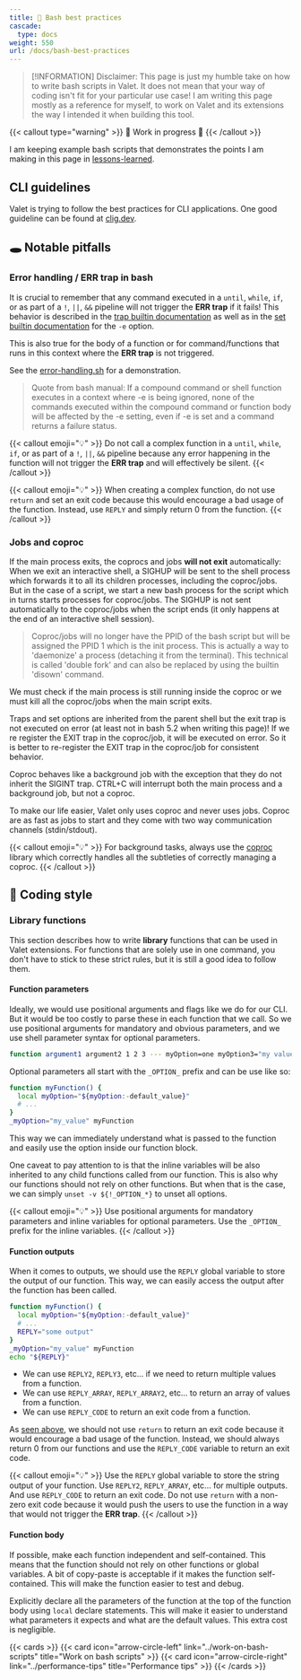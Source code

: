 ```yaml
---
title: 💅 Bash best practices
cascade:
  type: docs
weight: 550
url: /docs/bash-best-practices
---
```


> [!INFORMATION]
> Disclaimer: This page is just my humble take on how to write bash scripts in Valet. It does not mean that your way of coding isn't fit for your particular use case!
> I am writing this page mostly as a reference for myself, to work on Valet and its extensions the way I intended it when building this tool.

{{< callout type="warning" >}}
🚧 Work in progress 🚧
{{< /callout >}}

I am keeping example bash scripts that demonstrates the points I am making in this page in [lessons-learned][lessons-learned].

## CLI guidelines

Valet is trying to follow the best practices for CLI applications. One good guideline can be found at [clig.dev][cliGuidelineReference].

## 🕳️ Notable pitfalls

### Error handling / ERR trap in bash

It is crucial to remember that any command executed in a `until`, `while`, `if`, or as part of a `!`, `||`, `&&` pipeline will not trigger the **ERR trap** if it fails! This behavior is described in the [trap builtin documentation](https://www.gnu.org/software/bash/manual/bash.html#index-trap) as well as in the [set builtin documentation](https://www.gnu.org/software/bash/manual/bash.html#The-Set-Builtin-1) for the `-e` option.

This is also true for the body of a function or for command/functions that runs in this context where the **ERR trap** is not triggered.

See the [error-handling.sh][error-handling] for a demonstration.

> Quote from bash manual: If a compound command or shell function executes in a context where -e is being ignored, none of the commands executed within the compound command or function body will be affected by the -e setting, even if -e is set and a command returns a failure status.

{{< callout emoji="💡" >}}
Do not call a complex function in a `until`, `while`, `if`, or as part of a `!`, `||`, `&&` pipeline because any error happening in the function will not trigger the **ERR trap** and will effectively be silent.
{{< /callout >}}

{{< callout emoji="💡" >}}
When creating a complex function, do not use `return` and set an exit code because this would encourage a bad usage of the function. Instead, use `REPLY` and simply return 0 from the function. 
{{< /callout >}}

### Jobs and coproc

If the main process exits, the coprocs and jobs **will not exit** automatically: When we exit an interactive shell, a SIGHUP will be sent to the shell process which forwards it to all its children processes, including the coproc/jobs. But in the case of a script, we start a new bash process for the script which in turns starts processes for coproc/jobs. The SIGHUP is not sent automatically to the coproc/jobs when the script ends (it only happens at the end of an interactive shell session).

> Coproc/jobs will no longer have the PPID of the bash script but will be assigned the PPID 1 which is the init process. This is actually a way to 'daemonize' a process (detaching it from the terminal). This technical is called 'double fork' and can also be replaced by using the builtin 'disown' command.

We must check if the main process is still running inside the coproc or we must kill all the coproc/jobs when the main script exits.

Traps and set options are inherited from the parent shell but the exit trap is not executed on error (at least not in bash 5.2 when writing this page)! If we re register the EXIT trap in the coproc/job, it will be executed on error. So it is better to re-register the EXIT trap in the coproc/job for consistent behavior.

Coproc behaves like a background job with the exception that they do not inherit the SIGINT trap. CTRL+C will interrupt both the main process and a background job, but not a coproc.

To make our life easier, Valet only uses coproc and never uses jobs. Coproc are as fast as jobs to start and they come with two way communication channels (stdin/stdout).

{{< callout emoji="💡" >}}
For background tasks, always use the [coproc](../libraries/coproc) library which correctly handles all the subtleties of correctly managing a coproc.
{{< /callout >}}

## 🎨 Coding style

### Library functions

This section describes how to write **library** functions that can be used in Valet extensions. For functions that are solely use in one command, you don't have to stick to these strict rules, but it is still a good idea to follow them.

#### Function parameters

Ideally, we would use positional arguments and flags like we do for our CLI. But it would be too costly to parse these in each function that we call. So we use positional arguments for mandatory and obvious parameters, and we use shell parameter syntax for optional parameters.

```bash
function argument1 argument2 1 2 3 --- myOption=one myOption3="my value"
```

Optional parameters all start with the `_OPTION_` prefix and can be use like so:

```bash
function myFunction() {
  local myOption="${myOption:-default_value}"
  # ...
}
_myOption="my_value" myFunction
```

This way we can immediately understand what is passed to the function and easily use the option inside our function block.

One caveat to pay attention to is that the inline variables will be also inherited to any child functions called from our function. This is also why our functions should not rely on other functions. But when that is the case, we can simply `unset -v ${!_OPTION_*}` to unset all options.

{{< callout emoji="💡" >}}
Use positional arguments for mandatory parameters and inline variables for optional parameters. Use the `_OPTION_` prefix for the inline variables.
{{< /callout >}}

#### Function outputs

When it comes to outputs, we should use the `REPLY` global variable to store the output of our function. This way, we can easily access the output after the function has been called.

```bash
function myFunction() {
  local myOption="${myOption:-default_value}"
  # ...
  REPLY="some output"
}
_myOption="my_value" myFunction
echo "${REPLY}"
```

- We can use `REPLY2`, `REPLY3`, etc... if we need to return multiple values from a function.
- We can use `REPLY_ARRAY`, `REPLY_ARRAY2`, etc... to return an array of values from a function.
- We can use `REPLY_CODE` to return an exit code from a function.

As [seen above](#error-handling--err-trap-in-bash), we should not use `return` to return an exit code because it would encourage a bad usage of the function. Instead, we should always return 0 from our functions and use the `REPLY_CODE` variable to return an exit code.

{{< callout emoji="💡" >}}
Use the `REPLY` global variable to store the string output of your function. Use `REPLY2`, `REPLY_ARRAY`, etc... for multiple outputs. And use `REPLY_CODE` to return an exit code. Do not use `return` with a non-zero exit code because it would push the users to use the function in a way that would not trigger the **ERR trap**.
{{< /callout >}}

#### Function body

If possible, make each function independent and self-contained. This means that the function should not rely on other functions or global variables. A bit of copy-paste is acceptable if it makes the function self-contained. This will make the function easier to test and debug.

Explicitly declare all the parameters of the function at the top of the function body using `local` declare statements. This will make it easier to understand what parameters it expects and what are the default values. This extra cost is negligible.

{{< cards >}}
  {{< card icon="arrow-circle-left" link="../work-on-bash-scripts" title="Work on bash scripts" >}}
  {{< card icon="arrow-circle-right" link="../performance-tips" title="Performance tips" >}}
{{< /cards >}}

[lessons-learned]: https://github.com/jcaillon/valet/tree/main/lessons-learned
[error-handling]: https://github.com/jcaillon/valet/tree/main/lessons-learned/error-handling.sh
[cliGuidelineReference]: https://clig.dev/
